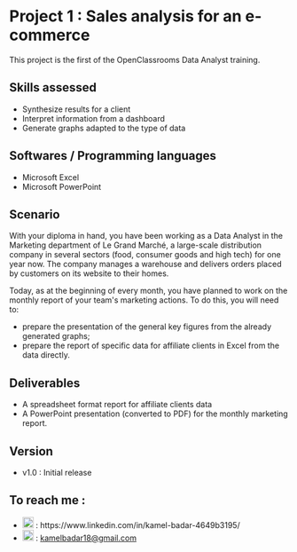 # Project 1 : Sales analysis for an e-commerce
 
This project is the first of the OpenClassrooms Data Analyst training. 
 
## Skills assessed

- Synthesize results for a client
- Interpret information from a dashboard
- Generate graphs adapted to the type of data

## Softwares / Programming languages

- Microsoft Excel 
- Microsoft PowerPoint

## Scenario

With your diploma in hand, you have been working as a Data Analyst in the Marketing department of Le Grand Marché, a large-scale distribution company in several sectors (food, consumer goods and high tech) for one year now. 
The company manages a warehouse and delivers orders placed by customers on its website to their homes.

Today, as at the beginning of every month, you have planned to work on the monthly report of your team's marketing actions. To do this, you will need to: 

- prepare the presentation of the general key figures from the already generated graphs;
- prepare the report of specific data for affiliate clients in Excel from the data directly.

## Deliverables

- A spreadsheet format report for affiliate clients data
- A PowerPoint presentation (converted to PDF) for the monthly marketing report.

## Version

- v1.0 : Initial release

## To reach me :
<ul>
  <li> <img src="https://cdn-icons-png.flaticon.com/512/174/174857.png" width="20"/> : https://www.linkedin.com/in/kamel-badar-4649b3195/</li>
  <li> <img src="https://mailmeteor.com/logos/assets/PNG/Gmail_Logo_256px.png" width="20"/> : <a href="mailto:kamelbadar18@gmail.com">kamelbadar18@gmail.com</a> </li>
</ul>

